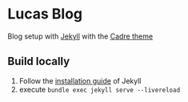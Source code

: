 # Lucas Blog

Blog setup with [Jekyll](https://jekyllrb.com/) with the [Cadre theme](https://github.com/slee981/jekyll-theme-cadre)

## Build locally

1. Follow the [installation guide](https://jekyllrb.com/docs/) of Jekyll
2. execute `bundle exec jekyll serve --livereload`
